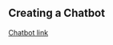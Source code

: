 ## Creating a Chatbot

[Chatbot link](https://www.chatbase.co/chatbot-iframe/yRCOGf6xyoIZCGKreX8_H)

